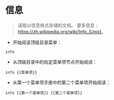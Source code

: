 # 信息

> 读取以信息格式存储的文档。
> 更多信息：<https://zh.wikipedia.org/wiki/Info_(Unix)>。

- 开始阅读顶级目录菜单：

`info`

- 从顶级目录中的给定菜单项节点开始阅读：

`info {{菜单项}}`

- 从第一个菜单项手册中的第二个菜单项开始阅读：

`info {{第一个菜单项}} {{第二个菜单项}}`